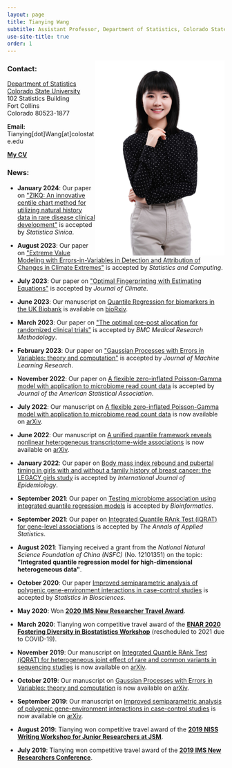 ```yaml
---
layout: page
title: Tianying Wang
subtitle: Assistant Professor, Department of Statistics, Colorado State University
use-site-title: true
order: 1
---
```

<img align="right" src="/img/IMG_9212.jpeg" alt="" width="300">


### Contact:
[Department of Statistics](https://statistics.colostate.edu/)  
[Colorado State University](https://www.colostate.edu/)   
102 Statistics Building<br/>
Fort Collins<br/>
Colorado 80523-1877
   
**Email:** Tianying[dot]Wang[at]colostate.edu

[**My CV**](https://www.dropbox.com/sh/tjlmphpz7tybul5/AADbXrHlG6sDT_I_NBxztfU9a?dl=0) 
### News:

- **January 2024**: Our paper on ["ZIKQ: An innovative centile chart method for utilizing natural history data in rare disease clinical development"]() is accepted by _Statistica Sinica_.
  
- **August 2023**: Our paper on ["Extreme Value Modeling with Errors-in-Variables in Detection and Attribution of Changes in Climate Extremes"](https://doi.org/10.1007/s11222-023-10290-8) is accepted by _Statistics and Computing_.
  
- **July 2023**: Our paper on ["Optimal Fingerprinting with Estimating Equations"](https://journals.ametsoc.org/configurable/content/journals$002fclim$002faop$002fJCLI-D-22-0681.1$002fJCLI-D-22-0681.1.xml?t:ac=journals%24002fclim%24002faop%24002fJCLI-D-22-0681.1%24002fJCLI-D-22-0681.1.xml) is accepted by _Journal of Climate_.
 
- **June 2023**: Our manuscript on [Quantile Regression for biomarkers in the UK Biobank](https://www.biorxiv.org/content/10.1101/2023.06.05.543699v1.full.pdf) is available on [bioRxiv](https://www.biorxiv.org/content/10.1101/2023.06.05.543699v1.full.pdf).

- **March 2023**: Our paper on ["The optimal pre-post allocation for randomized clinical trials"](https://doi.org/10.1186/s12874-023-01893-w) is accepted by _BMC Medical Research Methodology_.
 
- **February 2023**: Our paper on ["Gaussian Processes with Errors in Variables: theory and computation"](https://jmlr.org/papers/volume24/21-1480/21-1480.pdf) is accepted by _Journal of Machine Learning Research_.

- **November 2022**: Our paper on [A flexible zero-inflated Poisson-Gamma model with application to microbiome read count data](https://www.tandfonline.com/doi/full/10.1080/01621459.2022.2151447) is accepted by _Journal of the American Statistical Association_.

- **July 2022**: Our manuscript on [A flexible zero-inflated Poisson-Gamma model with application to microbiome read count data](https://arxiv.org/pdf/2207.07796.pdf) is now available on [arXiv](https://arxiv.org/pdf/2207.07796.pdf).

- **June 2022**: Our manuscript on [A unified quantile framework reveals nonlinear heterogeneous transcriptome-wide associations](https://arxiv.org/pdf/2207.12081.pdf) is now available on [arXiv](https://arxiv.org/pdf/2207.12081.pdf). 

- **January 2022**: Our paper on [Body mass index rebound and pubertal timing in girls with and without a family history of breast cancer: the LEGACY girls study](https://academic.oup.com/HTTPHandlers/Sigma/LoginHandler.ashx?error=login_required&state=b85e8e8a-af9a-40bc-8f53-fb1ca6fe7770redirecturl%3Dhttpszazjzjacademiczwoupzwcomzjijezjadvancezyarticlezyabstractzjdoizj10zw1093zjijezjdyac021zj6528416) is accepted by _International Journal of Epidemiology_.

- **September 2021**: Our paper on [Testing microbiome association using integrated quantile regression models](https://academic.oup.com/bioinformatics/advance-article-abstract/doi/10.1093/bioinformatics/btab668/6374494) is accepted by _Bioinformatics_.

- **September 2021**: Our paper on [Integrated Quantile RAnk Test (iQRAT) for gene-level associations](https://arxiv.org/abs/1910.10102) is accepted by _The Annals of Applied Statistics_.

- **August 2021**: Tianying received a grant from the _National Natural Science Foundation of China (NSFC)_ (No. 12101351) on the topic: **"Integrated quantile regression model for high-dimensional heterogeneous data"**. 

- **October 2020**: Our paper [Improved semiparametric analysis of polygenic gene-environment interactions in case-control studies](https://doi.org/10.1007/s12561-020-09298-9) is accepted by _Statistics in Biosciences_.

- **May 2020**: Won **[2020 IMS New Researcher Travel Award](https://imstat.org/2020/07/16/ims-announces-travel-award-winners-2020/)**.

- **March 2020**: Tianying won competitive travel award of the **[ENAR 2020 Fostering Diversity in Biostatistics Workshop](https://www.enar.org/meetings/FosteringDiversity/)** (rescheduled to 2021 due to COVID-19).

- **November 2019**: Our manuscript on [Integrated Quantile RAnk Test (iQRAT) for heterogeneous joint effect of rare and common variants in sequencing studies](https://arxiv.org/abs/1910.10102) is now available on [arXiv](https://arxiv.org/abs/1910.10102).

- **October 2019**: Our manuscript on [Gaussian Processes with Errors in Variables: theory and computation](https://arxiv.org/abs/1910.06235) is now available on [arXiv](https://arxiv.org/abs/1910.06235).

- **September 2019**: Our manuscript on [Improved semiparametric analysis of polygenic gene-environment interactions in case-control studies](https://arxiv.org/abs/1909.07501) is now available on [arXiv](https://arxiv.org/abs/1909.07501).

- **August 2019**: Tianying won competitive travel award of the **[2019 NISS Writing Workshop for Junior Researchers at JSM](https://www.niss.org/events/2019-niss-writing-workshop-junior-researchers-jsm)**.

- **July 2019**: Tianying won competitive travel award of the **[2019 IMS New Researchers Conference](https://imstat.org/meetings-calendar/21st-meeting-of-new-researchers-in-statistics-and-probability/)**.
